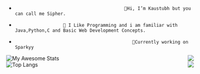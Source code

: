 -                                              👋Hi, I’m Kaustubh but you can call me Sipher. 
-                       👀 I Like Programming and i am familiar with Java,Python,C and Basic Web Development Concepts.
-                                                 🌱Currently working on Sparkyy



![My Awesome Stats](https://awesome-github-stats.azurewebsites.net/user-stats/Sipher2003?cardType=github&theme=tokyonight) <img src="https://api-breeze.herokuapp.com/api/compact/516966089624649750?banner=https://wallpaperaccess.com/full/1414942.jpg&large_image=https://i.pinimg.com/originals/38/7f/d0/387fd00445d87ecec5486c259283008c.jpg&about=Focusing&small_image=https://nftevening.com/wp-content/uploads/2022/04/BAYC-PFP-NFT.png" align="right" />                                      
![Top Langs](https://github-readme-stats.vercel.app/api/top-langs/?username=Sipher2003&layout=compact&theme=tokyonight&hide=html)
<img src="https://github-readme-codewars-stats.herokuapp.com/api/?username=Sipher&card&customcolor=bg:000000_text:2ad3ff" align="right"/>





<!---
Sipher2003/Sipher2003 is a ✨ special ✨ repository because its `README.md` (this file) appears on your GitHub profile.
You can click the Preview link to take a look at your changes.
--->

